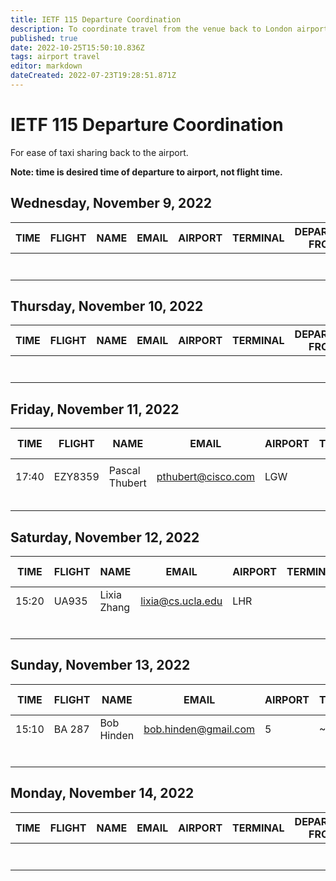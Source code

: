 ```yaml
---
title: IETF 115 Departure Coordination
description: To coordinate travel from the venue back to London airports
published: true
date: 2022-10-25T15:50:10.836Z
tags: airport travel
editor: markdown
dateCreated: 2022-07-23T19:28:51.871Z
---
```


# IETF 115 Departure Coordination

 For ease of taxi sharing back to the airport.

**Note: time is desired time of departure to airport, not flight time.** 

## Wednesday, November 9, 2022

| TIME  |  FLIGHT | NAME  | EMAIL  | AIRPORT  | TERMINAL  |  DEPARTING FROM |
|---|---|---|---|---|---|---|
|   |   |   |   |   |   |   |
|   |   |   |   |   |   |   |
|   |   |   |   |   |   |   |
|   |   |   |   |   |   |   |
|   |   |   |   |   |   |   |
|   |   |   |   |   |   |   |
|   |   |   |   |   |   |   |


## Thursday, November 10, 2022

| TIME  |  FLIGHT | NAME  | EMAIL  | AIRPORT  | TERMINAL  |  DEPARTING FROM |
|---|---|---|---|---|---|---|
|   |   |   |   |   |   |   |
|   |   |   |   |   |   |   |
|   |   |   |   |   |   |   |
|   |   |   |   |   |   |   |
|   |   |   |   |   |   |   |
|   |   |   |   |   |   |   |
|   |   |   |   |   |   |   |


## Friday, November 11, 2022

| TIME  |  FLIGHT | NAME  | EMAIL  | AIRPORT  | TERMINAL  |  DEPARTING FROM |
|---|---|---|---|---|---|---|
|   |   |   |   |   |   |   |
| 17:40  | EZY8359  | Pascal Thubert   | pthubert@cisco.com  |  LGW  |   | Hilton Metropole  |
|   |   |   |   |   |   |   |
|   |   |   |   |   |   |   |
|   |   |   |   |   |   |   |
|   |   |   |   |   |   |   |
|   |   |   |   |   |   |   |

## Saturday, November 12, 2022

| TIME  |  FLIGHT | NAME  | EMAIL  | AIRPORT  | TERMINAL  |  DEPARTING FROM |
|---|---|---|---|---|---|---|
| 15:20  | UA935 | Lixia Zhang  |  lixia@cs.ucla.edu |  LHR |   | Hilton Metropole  |
|   |   |   |   |   |   |   |
|   |   |   |   |   |   |   |
|   |   |   |   |   |   |   |
|   |   |   |   |   |   |   |
|   |   |   |   |   |   |   |
|   |   |   |   |   |   |   |

## Sunday, November 13, 2022

| TIME  |  FLIGHT | NAME  | EMAIL  | AIRPORT  | TERMINAL  |  DEPARTING FROM |
|---|---|---|---|---|---|---|
| 15:10  | BA 287  | Bob Hinden  | bob.hinden@gmail.com  | 5  | ~11:00  | Hilton Metropole  |
|   |   |   |   |   |   |   |
|   |   |   |   |   |   |   |
|   |   |   |   |   |   |   |
|   |   |   |   |   |   |   |
|   |   |   |   |   |   |   |
|   |   |   |   |   |   |   |


## Monday, November 14, 2022

| TIME  |  FLIGHT | NAME  | EMAIL  | AIRPORT  | TERMINAL  |  DEPARTING FROM |
|---|---|---|---|---|---|---|
|   |   |   |   |   |   |   |
|   |   |   |   |   |   |   |
|   |   |   |   |   |   |   |
|   |   |   |   |   |   |   |
|   |   |   |   |   |   |   |
|   |   |   |   |   |   |   |
|   |   |   |   |   |   |   |